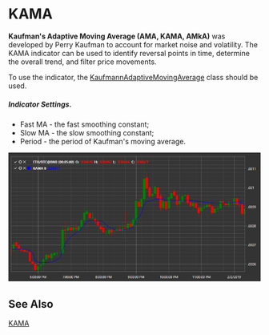 # KAMA

**Kaufman's Adaptive Moving Average (AMA, KAMA, AMkA)** was developed by Perry Kaufman to account for market noise and volatility. The KAMA indicator can be used to identify reversal points in time, determine the overall trend, and filter price movements.

To use the indicator, the [KaufmannAdaptiveMovingAverage](xref:StockSharp.Algo.Indicators.KaufmannAdaptiveMovingAverage) class should be used.

##### Indicator Settings.

- Fast MA - the fast smoothing constant;
- Slow MA - the slow smoothing constant;
- Period - the period of Kaufman's moving average.

![IndicatorKaufmannAdaptiveMovingAverage](../../../../images/indicatorkaufmannadaptivemovingaverage.png)

## See Also

[KAMA]()
